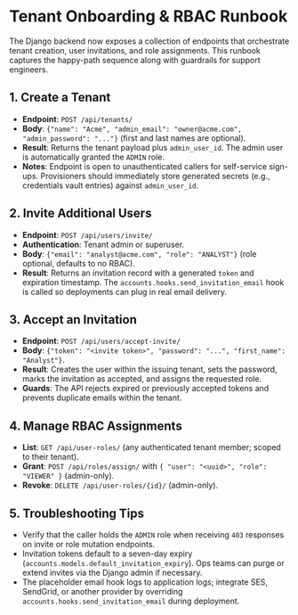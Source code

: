 # Tenant Onboarding & RBAC Runbook

The Django backend now exposes a collection of endpoints that orchestrate tenant creation, user
invitations, and role assignments. This runbook captures the happy-path sequence along with guardrails
for support engineers.

## 1. Create a Tenant
- **Endpoint**: `POST /api/tenants/`
- **Body**: `{"name": "Acme", "admin_email": "owner@acme.com", "admin_password": "..."}` (first and
  last names are optional).
- **Result**: Returns the tenant payload plus `admin_user_id`. The admin user is automatically granted
the `ADMIN` role.
- **Notes**: Endpoint is open to unauthenticated callers for self-service sign-ups. Provisioners should
immediately store generated secrets (e.g., credentials vault entries) against `admin_user_id`.

## 2. Invite Additional Users
- **Endpoint**: `POST /api/users/invite/`
- **Authentication**: Tenant admin or superuser.
- **Body**: `{"email": "analyst@acme.com", "role": "ANALYST"}` (role optional, defaults to no RBAC).
- **Result**: Returns an invitation record with a generated `token` and expiration timestamp. The
`accounts.hooks.send_invitation_email` hook is called so deployments can plug in real email delivery.

## 3. Accept an Invitation
- **Endpoint**: `POST /api/users/accept-invite/`
- **Body**: `{"token": "<invite token>", "password": "...", "first_name": "Analyst"}`.
- **Result**: Creates the user within the issuing tenant, sets the password, marks the invitation as
accepted, and assigns the requested role.
- **Guards**: The API rejects expired or previously accepted tokens and prevents duplicate emails
within the tenant.

## 4. Manage RBAC Assignments
- **List**: `GET /api/user-roles/` (any authenticated tenant member; scoped to their tenant).
- **Grant**: `POST /api/roles/assign/` with `{ "user": "<uuid>", "role": "VIEWER" }` (admin-only).
- **Revoke**: `DELETE /api/user-roles/{id}/` (admin-only).

## 5. Troubleshooting Tips
- Verify that the caller holds the `ADMIN` role when receiving `403` responses on invite or role
  mutation endpoints.
- Invitation tokens default to a seven-day expiry (`accounts.models.default_invitation_expiry`). Ops
  teams can purge or extend invites via the Django admin if necessary.
- The placeholder email hook logs to application logs; integrate SES, SendGrid, or another provider by
  overriding `accounts.hooks.send_invitation_email` during deployment.
